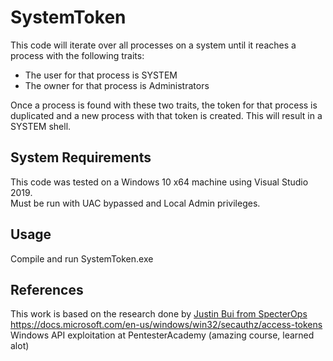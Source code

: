 # SystemToken

This code will iterate over all processes on a system until it reaches a process with
the following traits:

* The user for that process is SYSTEM
* The owner for that process is Administrators

Once a process is found with these two traits, the token for that process is duplicated and
a new process with that token is created. This will result in a SYSTEM shell. 

## System Requirements

This code was tested on a Windows 10 x64 machine using Visual Studio 2019.  
Must be run with UAC bypassed and Local Admin privileges.

## Usage

Compile and run SystemToken.exe

## References

This work is based on the research done by [Justin Bui from SpecterOps](https://posts.specterops.io/understanding-and-defending-against-access-token-theft-finding-alternatives-to-winlogon-exe-80696c8a73b)  
https://docs.microsoft.com/en-us/windows/win32/secauthz/access-tokens
Windows API exploitation at PentesterAcademy (amazing course, learned alot)
